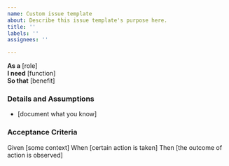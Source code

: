 ```yaml
---
name: Custom issue template
about: Describe this issue template's purpose here.
title: ''
labels: ''
assignees: ''

---
```


**As a** [role]  
**I need** [function]  
**So that** [benefit]  
      
### Details and Assumptions
* [document what you know]      
### Acceptance Criteria     
Given [some context]
When [certain action is taken]
Then [the outcome of action is observed]
